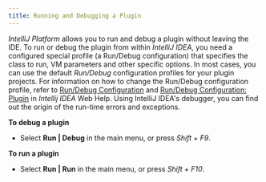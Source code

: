 ```yaml
---
title: Running and Debugging a Plugin
---
```





*IntelliJ Platform* allows you to run and debug a plugin without leaving the IDE.
To run or debug the plugin from within *IntelliJ IDEA*, you need a configured special profile (a Run/Debug configuration) that specifies the class to run, VM parameters and other specific options.
In most cases, you can use the default *Run/Debug* configuration profiles for your plugin projects.
For information on how to change the Run/Debug configuration profile, refer to
[Run/Debug Configuration](http://www.jetbrains.com/idea/help/run-debug-configuration.html)
and
[Run/Debug Configuration: Plugin](http://www.jetbrains.com/idea/help/run-debug-configuration-plugin.html)
in *Intellij IDEA* Web Help.
Using IntelliJ IDEA's debugger, you can find out the origin of the run-time errors and exceptions.

**To debug a plugin**

*  Select **Run \| Debug** in the main menu, or press *Shift + F9*.

**To run a plugin**

*  Select **Run \| Run** in the main menu, or press *Shift + F10*.
